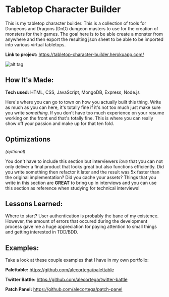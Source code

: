 # Tabletop Character Builder
This is my tabletop character builder. This is a collection of tools for Dungeons and Dragons (DnD) dungeon masters to use for the creation of monsters for their games. The goal here is to be able create a monster from anywhere and then export the resulting json sheet to be able to be imported into various virtual tabletops. 

**Link to project:** https://tabletop-character-builder.herokuapp.com/

![alt tag](http://placecorgi.com/1200/650)

## How It's Made:

**Tech used:** HTML, CSS, JavaScript, MongoDB, Express, Node.js

Here's where you can go to town on how you actually built this thing. Write as much as you can here, it's totally fine if it's not too much just make sure you write *something*. If you don't have too much experience on your resume working on the front end that's totally fine. This is where you can really show off your passion and make up for that ten fold.

## Optimizations
*(optional)*

You don't have to include this section but interviewers *love* that you can not only deliver a final product that looks great but also functions efficiently. Did you write something then refactor it later and the result was 5x faster than the original implementation? Did you cache your assets? Things that you write in this section are **GREAT** to bring up in interviews and you can use this section as reference when studying for technical interviews!

## Lessons Learned:

Where to start? User authentication is probably the bane of my existence. However, the amount of errors that occured during the development process gave me a huge appreciation for paying attention to small things and getting interested in TDD/BDD.

## Examples:
Take a look at these couple examples that I have in my own portfolio:

**Palettable:** https://github.com/alecortega/palettable

**Twitter Battle:** https://github.com/alecortega/twitter-battle

**Patch Panel:** https://github.com/alecortega/patch-panel


